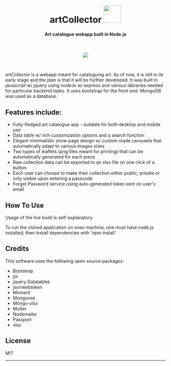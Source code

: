 
<h1 align="center">
  artCollector <img width="55px" src="https://res.cloudinary.com/dtjtqp7r1/image/upload/v1704544814/artCollector/app_images/Projekt_bez_nazwy-removebg-preview_2_g6mg0s.png" />
  <br>
</h1>

<h4 align="center">Art catalogue webapp built in Node.js</h4>
<br>
<p align="center">
  <img src="https://res.cloudinary.com/dtjtqp7r1/image/upload/v1714001420/artCollector/app_images/wrfubqkk6hujvyhqarkb.gif" />
</p>

<br> 

artCollector is a webapp meant for cataloguing art. As of now, it is still in its early stage and the plan is that it will be further developed.
It was built in javascript w/ jquery using nodeJs w/ express and various labraries needed for particular backend tasks. It uses bootstrap for the front end. 
MongoDB was used as a database. 


## Features include:

* Fully-fledged art catalogue app - suitable for both desktop and mobile use
* Data table w/ rich customization options and a search function
* Elegant minimalistic show page design w/ custom made carousels that automatically adapt to various images sizes
* Two types of leaflets (png files meant for printing) that can be automatically generated for each piece
* Raw collection data can be exported to an xlsx file on one click of a button
* Each user can choose to make their collection either public, private or only visible upon entering a passcode
* Forgot Password service using auto-generated token sent on user's email

## How To Use

Usage of the live build is self-explanatory. 

To run the cloned application on ones machine, one must have node.js installed; then install dependencies with 'npm install' 

## Credits

This software uses the following open source packages:

- Bootstrap
- joi
- jquery Datatables
- jsonwebtoken
- Moment
- Mongoose
- Mongo-xlsx
- Multer
- Nodemailer
- Passport
- xlsx


## License

MIT

---
